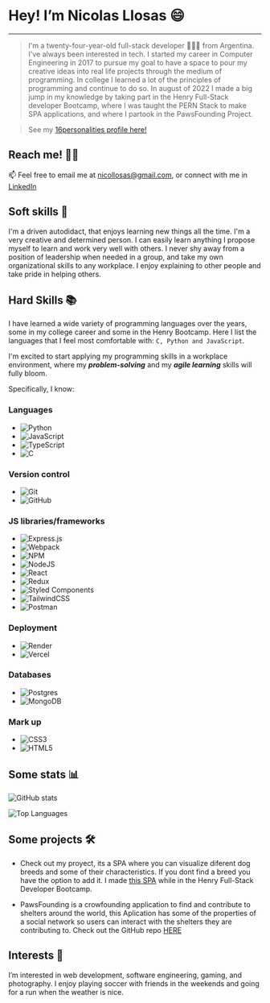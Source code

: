 
#  Hey! I’m Nicolas Llosas 😄

---

> I'm a twenty-four-year-old full-stack developer 👨🏽‍💻 from Argentina. I've always been interested in tech. I started my career in Computer Engineering in 2017 to pursue my goal to have a space to pour my creative ideas into real life projects through the medium of programming. In college I learned a lot of the principles of programming and continue to do so. In august of 2022 I made a big jump in my knowledge by taking part in the Henry Full-Stack developer Bootcamp, where I was taught the PERN Stack to make SPA applications, and where I partook in the PawsFounding Project.

> See my [16personalities profile here!](https://www.16personalities.com/profiles/078971bc5fdd6)

##  Reach me! ✍🏽

📫 Feel free to email me at nicollosas@gmail.com, or connect with me in [LinkedIn](https://www.linkedin.com/in/nico-llosas-fullstack-dev)

##  Soft skills 🥳

I'm a driven autodidact, that enjoys learning new things all the time. I'm a very creative and determined person. I can easily learn anything I propose myself to learn and work very well with others. I never shy away from a position of leadership when needed in a group, and take my own organizational skills to any workplace. I enjoy explaining to other people and take pride in helping others.

##  Hard Skills 📚

I have learned a wide variety of programming languages over the years, some in my college career and some in the Henry Bootcamp. Here I list the languages that I feel most comfortable with: `C, Python and JavaScript`.

I'm excited to start applying my programming skills in a workplace environment, where my ***problem-solving*** and my ***agile learning*** skills will fully bloom.

Specifically, I know:

###  Languages

- ![Python](https://img.shields.io/badge/python-3670A0?style=for-the-badge&logo=python&logoColor=ffdd54)
- ![JavaScript](https://img.shields.io/badge/javascript-%23323330.svg?style=for-the-badge&logo=javascript&logoColor=%23F7DF1E)
- ![TypeScript](https://img.shields.io/badge/typescript-%23007ACC.svg?style=for-the-badge&logo=typescript&logoColor=white)
- ![C](https://img.shields.io/badge/c-%2300599C.svg?style=for-the-badge&logo=c&logoColor=white)

###  Version control

- ![Git](https://img.shields.io/badge/git-%23F05033.svg?style=for-the-badge&logo=git&logoColor=white)
- ![GitHub](https://img.shields.io/badge/github-%23121011.svg?style=for-the-badge&logo=github&logoColor=white)

###  JS libraries/frameworks
- ![Express.js](https://img.shields.io/badge/express.js-%23404d59.svg?style=for-the-badge&logo=express&logoColor=%2361DAFB)
- ![Webpack](https://img.shields.io/badge/webpack-%238DD6F9.svg?style=for-the-badge&logo=webpack&logoColor=black)
- ![NPM](https://img.shields.io/badge/NPM-%23000000.svg?style=for-the-badge&logo=npm&logoColor=white)
- ![NodeJS](https://img.shields.io/badge/node.js-6DA55F?style=for-the-badge&logo=node.js&logoColor=white)
- ![React](https://img.shields.io/badge/react-%2320232a.svg?style=for-the-badge&logo=react&logoColor=%2361DAFB)
- ![Redux](https://img.shields.io/badge/redux-%23593d88.svg?style=for-the-badge&logo=redux&logoColor=white)
- ![Styled Components](https://img.shields.io/badge/styled--components-DB7093?style=for-the-badge&logo=styled-components&logoColor=white)
- ![TailwindCSS](https://img.shields.io/badge/tailwindcss-%2338B2AC.svg?style=for-the-badge&logo=tailwind-css&logoColor=white)
- ![Postman](https://img.shields.io/badge/Postman-FF6C37?style=for-the-badge&logo=postman&logoColor=white)

### Deployment 
- ![Render](https://img.shields.io/badge/Render-%46E3B7.svg?style=for-the-badge&logo=render&logoColor=white)
- ![Vercel](https://img.shields.io/badge/vercel-%23000000.svg?style=for-the-badge&logo=vercel&logoColor=white)

###  Databases
- ![Postgres](https://img.shields.io/badge/postgres-%23316192.svg?style=for-the-badge&logo=postgresql&logoColor=white)
- ![MongoDB](https://img.shields.io/badge/MongoDB-%234ea94b.svg?style=for-the-badge&logo=mongodb&logoColor=white)

###  Mark up
- ![CSS3](https://img.shields.io/badge/css3-%231572B6.svg?style=for-the-badge&logo=css3&logoColor=white)
- ![HTML5](https://img.shields.io/badge/html5-%23E34F26.svg?style=for-the-badge&logo=html5&logoColor=white)

##  Some stats 📊

![GitHub stats](https://github-readme-stats.vercel.app/api?username=nllosas&show_icons=true&theme=radical)

![Top Languages](https://github-readme-stats.vercel.app/api/top-langs/?username=nllosas&layout=compact&theme=radical)

##  Some projects 🛠️

- Check out my proyect, its a SPA where you can visualize diferent dog breeds and some of their characteristics. If you dont find a breed you have the option to add it. I made [this SPA](https://github.com/nllosas/PI-Henry) while in the Henry Full-Stack Developer Bootcamp.

- PawsFounding is a crowfounding application to find and contribute to shelters around the world, this Aplication has some of the properties of a social network so users can interact with the shelters they are contributing to. Check out the GitHub repo [HERE](https://github.com/nllosas/PF-Henry) 

##  Interests 👀

I’m interested in web development, software engineering, gaming, and photography. I enjoy playing soccer with friends in the weekends and going for a run when the weather is nice.
